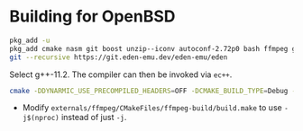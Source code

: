 # Building for OpenBSD

```sh
pkg_add -u
pkg_add cmake nasm git boost unzip--iconv autoconf-2.72p0 bash ffmpeg glslang g++-11.2.0p18 gmake
git --recursive https://git.eden-emu.dev/eden-emu/eden
```

Select g++-11.2. The compiler can then be invoked via `ec++`.

```sh
cmake -DDYNARMIC_USE_PRECOMPILED_HEADERS=OFF -DCMAKE_BUILD_TYPE=Debug -DENABLE_QT=OFF -DENABLE_OPENSSL=OFF -DENABLE_WEB_SERVICE=OFF -B /usr/obj/eden
```

- Modify `externals/ffmpeg/CMakeFiles/ffmpeg-build/build.make` to use `-j$(nproc)` instead of just `-j`.
